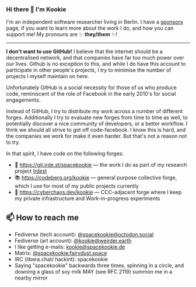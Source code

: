 ### Hi there 👋 I'm Kookie

I'm an independent software researcher living in Berlin. 
I have a [sponsors] page, if you want to learn more about the work I do, and how you can support me!
My pronouns are ✨ **they/them** ✨!

---

**I don't want to use GitHub!**  I believe that the internet should be a decentralised network,
and that companies have far too much power over our lives.
Github is no exception to this, and while I do have this account to participate in other people's projects,
I try to minimise the number of projects I myself maintain on here.

Unfortunately GitHub is a social necessity for those of us who produce code,
reminiscent of the role of Facebook in the early 2010's for social engagements.

Instead of GitHub, I try to distribute my work across a number of different forges.
Additionally I try to evaluate new forges from time to time as well, to potentially discover a nice community of developers, or a better workflow.
I think we should all strive to get off code-facebook.  I know this is hard, and the companies we work for make it even harder.
But that's not a reason not to try.

In that spirit, I have code on the following forges:

- 📡 https://git.irde.st/spacekookie — the work I do as part of my research project [Irdest](https://irde.st)
- 📚 https://codeberg.org/kookie — general purpose collective forge, which I use for most of my public projects currently
- 🍵 https://cyberchaos.dev/kookie — CCC-adjacent forge where I keep my private infrastructure and Work-in-progress experiments

[sponsors]: https://github.com/sponsors/spacekookie

## 📫 How to reach me

* Fediverse (tech account): [@spacekookie@octodon.social](https://octodon.social/@spacekookie)
* Fediverse (art account): [@kookie@weirder.earth](https://weirder.earth/@kookie)
* I like getting e-mails: kookie@spacekookie.de
* Matrix: [@spacekookie:fairydust.space](https://matrix.to/#/@spacekookie:fairydust.space)
* IRC (libera.chat/ hackint): spacekookie
* Saying "spacekookie" backwards three times, spinning in a circle, and downing a glass of soy milk MAY (see RFC 2119) summon me in a nearby mirror

[key]: https://spacekookie.de/555F2E4B6F87F91A4110.txt
